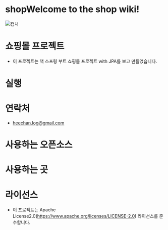 # shopWelcome to the shop wiki!

![캡처](https://user-images.githubusercontent.com/73628088/236680751-ddd5ca4b-4453-4174-91d0-41473a9f7d1e.PNG)



# 쇼핑몰 프로젝트
* 이 프로젝트는 책 스프링 부트 쇼핑몰 프로젝트 with JPA를 보고 만들었습니다.

# 실행

# 연락처
  * heechan.log@gmail.com

# 사용하는 오픈소스


# 사용하는 곳


# 라이선스
* 이 프로젝트는 Apache License2.0(https://www.apache.org/licenses/LICENSE-2.0) 라이선스를 준수합니다.
